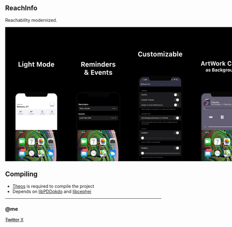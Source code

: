 ## ReachInfo
Reachability modernized.

<div style="display: flex;">
    <img src="./ScreenShots/5e456f8cadb6b30af4f118e1744fb06b.jpeg" alt="s0" width="200"/>
    <img src="./ScreenShots/9a8efe920acb8325d69433eed541fcbd.jpeg" alt="s1" width="200"/>
    <img src="./ScreenShots/cfb50ff536751ede1f8e7a507671c269.jpeg" alt="s2" width="200"/>
    <img src="./ScreenShots/d3d5ae842b64a31cf7d08f8d96392748.jpeg" alt="s3" width="200"/>
</div>


## Compiling
  - [Theos](https://theos.dev/) is required to compile the project
  - Depends on [libPDDokdo](https://github.com/s8ngyu/libpddokdo) and [libcephei](https://github.com/hbang/libcephei)


---
### @me
[~~Twitter~~ X](http://x.com/1di4r)
